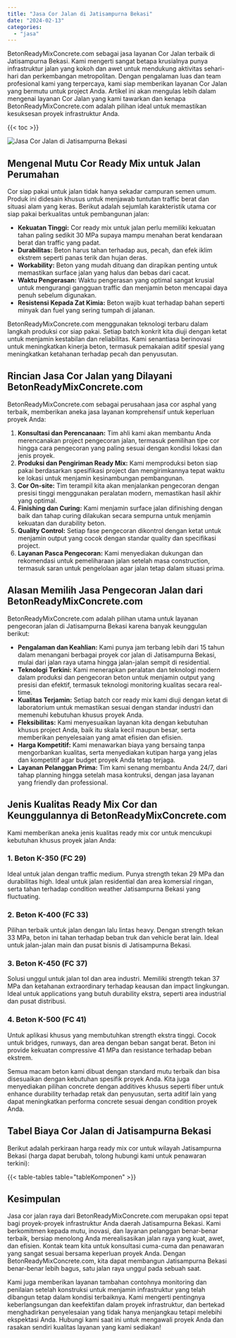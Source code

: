 ```yaml
---
title: "Jasa Cor Jalan di Jatisampurna Bekasi"
date: "2024-02-13"
categories: 
  - "jasa"
---
```


BetonReadyMixConcrete.com sebagai jasa layanan Cor Jalan terbaik di Jatisampurna Bekasi. Kami mengerti sangat betapa krusialnya punya infrastruktur jalan yang kokoh dan awet untuk mendukung aktivitas sehari-hari dan perkembangan metropolitan. Dengan pengalaman luas dan team profesional kami yang terpercaya, kami siap memberikan layanan Cor Jalan yang bermutu untuk project Anda. Artikel ini akan mengulas lebih dalam mengenai layanan Cor Jalan yang kami tawarkan dan kenapa BetonReadyMixConcrete.com adalah pilihan ideal untuk memastikan kesuksesan proyek infrastruktur Anda.

{{< toc >}}

![Jasa Cor Jalan di Jatisampurna Bekasi](https://betoncor8.github.io/cor/harga-beton-readymix-concrete%20(9).png)

## Mengenal Mutu Cor Ready Mix untuk Jalan Perumahan

Cor siap pakai untuk jalan tidak hanya sekadar campuran semen umum. Produk ini didesain khusus untuk menjawab tuntutan traffic berat dan situasi alam yang keras. Berikut adalah sejumlah karakteristik utama cor siap pakai berkualitas untuk pembangunan jalan:

- **Kekuatan Tinggi:** Cor ready mix untuk jalan perlu memiliki kekuatan tahan paling sedikit 30 MPa supaya mampu menahan berat kendaraan berat dan traffic yang padat.
- **Durabilitas:** Beton harus tahan terhadap aus, pecah, dan efek iklim ekstrem seperti panas terik dan hujan deras.
- **Workability:** Beton yang mudah dituang dan dirapikan penting untuk memastikan surface jalan yang halus dan bebas dari cacat.
- **Waktu Pengerasan:** Waktu pengerasan yang optimal sangat krusial untuk mengurangi gangguan traffic dan menjamin beton mencapai daya penuh sebelum digunakan.
- **Resistensi Kepada Zat Kimia:** Beton wajib kuat terhadap bahan seperti minyak dan fuel yang sering tumpah di jalanan.

BetonReadyMixConcrete.com menggunakan teknologi terbaru dalam langkah produksi cor siap pakai. Setiap batch konkrit kita diuji dengan ketat untuk menjamin kestabilan dan reliabilitas. Kami senantiasa berinovasi untuk meningkatkan kinerja beton, termasuk pemakaian aditif spesial yang meningkatkan ketahanan terhadap pecah dan penyusutan.

## Rincian Jasa Cor Jalan yang Dilayani BetonReadyMixConcrete.com

BetonReadyMixConcrete.com sebagai perusahaan jasa cor asphal yang terbaik, memberikan aneka jasa layanan komprehensif untuk keperluan proyek Anda:

1. **Konsultasi dan Perencanaan:** Tim ahli kami akan membantu Anda merencanakan project pengecoran jalan, termasuk pemilihan tipe cor hingga cara pengecoran yang paling sesuai dengan kondisi lokasi dan jenis proyek.
2. **Produksi dan Pengiriman Ready Mix:** Kami memproduksi beton siap pakai berdasarkan spesifikasi project dan mengirimkannya tepat waktu ke lokasi untuk menjamin kesinambungan pembangunan.
3. **Cor On-site:** Tim terampil kita akan menjalankan pengecoran dengan presisi tinggi menggunakan peralatan modern, memastikan hasil akhir yang optimal.
4. **Finishing dan Curing:** Kami menjamin surface jalan difinishing dengan baik dan tahap curing dilakukan secara sempurna untuk menjamin kekuatan dan durability beton.
5. **Quality Control:** Setiap fase pengecoran dikontrol dengan ketat untuk menjamin output yang cocok dengan standar quality dan specifikasi project.
6. **Layanan Pasca Pengecoran:** Kami menyediakan dukungan dan rekomendasi untuk pemeliharaan jalan setelah masa construction, termasuk saran untuk pengelolaan agar jalan tetap dalam situasi prima.

## Alasan Memilih Jasa Pengecoran Jalan dari BetonReadyMixConcrete.com

BetonReadyMixConcrete.com adalah pilihan utama untuk layanan pengecoran jalan di Jatisampurna Bekasi karena banyak keunggulan berikut:

- **Pengalaman dan Keahlian:** Kami punya jam terbang lebih dari 15 tahun dalam menangani berbagai proyek cor jalan di Jatisampurna Bekasi, mulai dari jalan raya utama hingga jalan-jalan sempit di residential.
- **Teknologi Terkini:** Kami menerapkan peralatan dan teknologi modern dalam produksi dan pengecoran beton untuk menjamin output yang presisi dan efektif, termasuk teknologi monitoring kualitas secara real-time.
- **Kualitas Terjamin:** Setiap batch cor ready mix kami diuji dengan ketat di laboratorium untuk memastikan sesuai dengan standar industri dan memenuhi kebutuhan khusus proyek Anda.
- **Fleksibilitas:** Kami menyesuaikan layanan kita dengan kebutuhan khusus project Anda, baik itu skala kecil maupun besar, serta memberikan penyelesaian yang amat efisien dan efisien.
- **Harga Kompetitif:** Kami menawarkan biaya yang bersaing tanpa mengorbankan kualitas, serta menyediakan kutipan harga yang jelas dan kompetitif agar budget proyek Anda tetap terjaga.
- **Layanan Pelanggan Prima:** Tim kami senang membantu Anda 24/7, dari tahap planning hingga setelah masa kontruksi, dengan jasa layanan yang friendly dan professional.

## Jenis Kualitas Ready Mix Cor dan Keunggulannya di BetonReadyMixConcrete.com

Kami memberikan aneka jenis kualitas ready mix cor untuk mencukupi kebutuhan khusus proyek jalan Anda:

### 1\. Beton K-350 (FC 29)

Ideal untuk jalan dengan traffic medium. Punya strength tekan 29 MPa dan durabilitas high. Ideal untuk jalan residential dan area komersial ringan, serta tahan terhadap condition weather Jatisampurna Bekasi yang fluctuating.

### 2\. Beton K-400 (FC 33)

Pilihan terbaik untuk jalan dengan lalu lintas heavy. Dengan strength tekan 33 MPa, beton ini tahan terhadap beban truk dan vehicle berat lain. Ideal untuk jalan-jalan main dan pusat bisnis di Jatisampurna Bekasi.

### 3\. Beton K-450 (FC 37)

Solusi unggul untuk jalan tol dan area industri. Memiliki strength tekan 37 MPa dan ketahanan extraordinary terhadap keausan dan impact lingkungan. Ideal untuk applications yang butuh durability ekstra, seperti area industrial dan pusat distribusi.

### 4\. Beton K-500 (FC 41)

Untuk aplikasi khusus yang membutuhkan strength ekstra tinggi. Cocok untuk bridges, runways, dan area dengan beban sangat berat. Beton ini provide kekuatan compressive 41 MPa dan resistance terhadap beban ekstrem.

Semua macam beton kami dibuat dengan standard mutu terbaik dan bisa disesuaikan dengan kebutuhan spesifik proyek Anda. Kita juga menyediakan pilihan concrete dengan additives khusus seperti fiber untuk enhance durability terhadap retak dan penyusutan, serta aditif lain yang dapat meningkatkan performa concrete sesuai dengan condition proyek Anda.

## Tabel Biaya Cor Jalan di Jatisampurna Bekasi

Berikut adalah perkiraan harga ready mix cor untuk wilayah Jatisampurna Bekasi (harga dapat berubah, tolong hubungi kami untuk penawaran terkini):

{{< table-tables table="tableKomponen" >}}

## Kesimpulan

Jasa cor jalan raya dari BetonReadyMixConcrete.com merupakan opsi tepat bagi proyek-proyek infrastruktur Anda daerah Jatisampurna Bekasi. Kami berkomitmen kepada mutu, inovasi, dan layanan pelanggan benar-benar terbaik, bersiap menolong Anda merealisasikan jalan raya yang kuat, awet, dan efisien. Kontak team kita untuk konsultasi cuma-cuma dan penawaran yang sangat sesuai bersama keperluan proyek Anda. Dengan BetonReadyMixConcrete.com, kita dapat membangun Jatisampurna Bekasi benar-benar lebih bagus, satu jalan raya unggul pada sebuah saat.

Kami juga memberikan layanan tambahan contohnya monitoring dan penilaian setelah konstruksi untuk menjamin infrastruktur yang telah dibangun tetap dalam kondisi terbaiknya. Kami mengerti pentingnya keberlangsungan dan keefektifan dalam proyek infrastruktur, dan bertekad menghadirkan penyelesaian yang tidak hanya menjangkau tetapi melebihi ekspektasi Anda. Hubungi kami saat ini untuk mengawali proyek Anda dan rasakan sendiri kualitas layanan yang kami sediakan!
